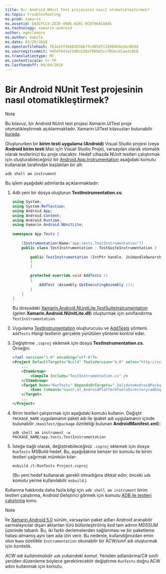 ```yaml
---
title: Bir Android NUnit Test projesinin nasıl otomatikleştirmek?
ms.topic: troubleshooting
ms.prod: xamarin
ms.assetid: EA3CFCC4-2D2E-49D6-A26C-8C0706ACA045
ms.technology: xamarin-android
author: mgmclemore
ms.author: mamcle
ms.date: 03/29/2018
ms.openlocfilehash: f63a25f36682038b7fcd85d711d980b9e3ec869d
ms.sourcegitcommit: 945df041e2180cb20af08b83cc703ecd1aedc6b0
ms.translationtype: MT
ms.contentlocale: tr-TR
ms.lasthandoff: 04/04/2018
---
```

# <a name="how-do-i-automate-an-android-nunit-test-project"></a>Bir Android NUnit Test projesinin nasıl otomatikleştirmek?

> [!NOTE]
> Bu kılavuz, bir Android NUnit test projesi Xamarin.UITest proje otomatikleştirmek açıklanmaktadır. Xamarin.UITest kılavuzları bulunabilir [burada](https://docs.microsoft.com/appcenter/test-cloud/preparing-for-upload/uitest).

Oluştururken bir **birim testi uygulama (Android)** Visual Studio projesi (veya **Android birim testi** Mac için Visual Studio Proje), varsayılan olarak otomatik olarak testlerinizi bu proje olacaktır.
Hedef cihazda NUnit testleri çalıştırmak için oluşturabileceğiniz bir [Android.App.Instrumentation](https://developer.xamarin.com/api/type/Android.App.Instrumentation/) aşağıdaki komutu kullanarak tarafından başlatılan bir alt: 

```shell
adb shell am instrument 
```

Bu işlem aşağıdaki adımlarda açıklanmaktadır:

1.  Adlı yeni bir dosya oluşturun **TestInstrumentation.cs**: 

    ```cs 
    using System;
    using System.Reflection;
    using Android.App;
    using Android.Content;
    using Android.Runtime;
    using Xamarin.Android.NUnitLite;
     
    namespace App.Tests {
     
        [Instrumentation(Name="app.tests.TestInstrumentation")]
        public class TestInstrumentation : TestSuiteInstrumentation {
     
            public TestInstrumentation (IntPtr handle, JniHandleOwnership transfer) : base (handle, transfer)
            {
            }
     
            protected override void AddTests ()
            {
                AddTest (Assembly.GetExecutingAssembly ());
            }
        }
    }
    ```
    Bu dosyadaki [Xamarin.Android.NUnitLite.TestSuiteInstrumentation](https://developer.xamarin.com/api/type/Xamarin.Android.NUnitLite.TestSuiteInstrumentation/) (gelen **Xamarin.Android.NUnitLite.dll**) oluşturmak için sınıflandırma `TestInstrumentation`.

2.  Uygulama [TestInstrumentation](https://developer.xamarin.com/api/constructor/Xamarin.Android.NUnitLite.TestSuiteInstrumentation.TestSuiteInstrumentation/p/System.IntPtr/Android.Runtime.JniHandleOwnership/) oluşturucusu ve [AddTests](https://developer.xamarin.com/api/member/Xamarin.Android.NUnitLite.TestSuiteInstrumentation.AddTests%28%29) yöntemi. `AddTests` Hangi testlerin gerçekte yürütülen yöntemi kontrol eder.

3.  Değiştirme `.csproj` eklemek için dosya **TestInstrumentation.cs**. Örneğin:

    ```xml
    <?xml version="1.0" encoding="utf-8"?>
    <Project DefaultTargets="Build" ToolsVersion="4.0" xmlns="http://schemas.microsoft.com/developer/msbuild/2003">
        ...
        <ItemGroup>
            <Compile Include="TestInstrumentation.cs" />
        </ItemGroup>
        <Target Name="RunTests" DependsOnTargets="_ValidateAndroidPackageProperties">
            <Exec Command="&quot;$(_AndroidPlatformToolsDirectory)adb&quot; $(AdbTarget) $(AdbOptions) shell am instrument -w $(_AndroidPackage)/app.tests.TestInstrumentation" />
        </Target>
        ...
    </Project>
    ```

3.  Birim testleri çalıştırmak için aşağıdaki komutu kullanın. Değiştir `PACKAGE_NAME` uygulamanın paket adı ile (paket adı uygulamanın içinde bulunabilir `/manifest/@package` özniteliği bulunan **AndroidManifest.xml**):

    ```shell
    adb shell am instrument -w PACKAGE_NAME/app.tests.TestInstrumentation
    ```

4.  İsteğe bağlı olarak, değiştirebileceğiniz `.csproj` eklemek için dosya `RunTests` MSBuild hedef. Bu, aşağıdakine benzer bir komutu ile birim testleri çağırmak mümkün kılar:

    ```shell
    msbuild /t:RunTests Project.csproj
    ```
    (Bu yeni hedef kullanarak gerekli olmadığına dikkat edin; önceki `adb` komutu yerine kullanılabilir `msbuild`.)

Kullanma hakkında daha fazla bilgi için `adb shell am instrument` birim testleri çalıştırma, Android Geliştirici görmek için komutu [ADB ile testleri çalıştırma](https://developer.android.com/studio/test/command-line.html#RunTestsDevice) konu.


> [!NOTE]
> İle [Xamarin.Android 5.0](https://developer.xamarin.com/releases/android/xamarin.android_5/xamarin.android_5.1/#Android_Callable_Wrapper_Naming) sürüm, varsayılan paket adları Android aranabilir sarmalayıcılar dışarı aktarılan türü bütünleştirilmiş kod tam adının MD5SUM üzerinde tabanlı. Bu, iki farklı derlemelerden sağlanması ve bir paketleme hatası almamış aynı tam ada izin verir. Bu nedenle, kullandığınızdan emin olun `Name` özellikte `Instrumentation` okunabilir bir ACW/sınıf adı oluşturmak için öznitelik.

_ACW adı kullanılmalıdır `adb` yukarıdaki komut_.
Yeniden adlandırma/C# sınıfı yeniden düzenleme böylece gerektirecektir değiştirme `RunTests` doğru ACW adını kullanmak için komutu.

